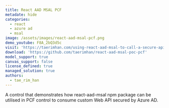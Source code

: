 ```yaml
---
title: React AAD MSAL PCF
metadate: hide
categories:
  - react
  - azure ad
  - msal
image: /assets/images/react-aad-msal-pcf.png
demo_youtube: F8A_2bQ3d5c
visit: 'https://taerimhan.com/using-react-aad-msal-to-call-a-secure-api-from-a-pcf-control/'
download: 'https://github.com/taerimhan/react-aad-msal-poc-pcf'
model_support: true
canvas_support: false
license_defined: true
managed_solution: true
authors:
  - tae_rim_han
---
```

A control that demonstrates how react-aad-msal npm package can be utilised in PCF control to consume custom Web API secured by Azure AD.
